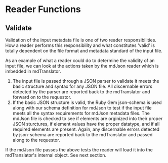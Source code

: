 # Reader Functions
## Validate

Validation of the input metadata file is one of two reader responsibilities.  How a reader performs this responsibility and what constitutes 'valid' is totally dependent on the file format and metadata standard of the input file.

As an example of what a reader could do to determine the validity of an input file, we can look at the actions taken by the mdJson reader which is imbedded in mdTranslator.

1. The input file is passed through a JSON parser to validate it meets the basic structure and syntax for any JSON file.  All discernable errors detected by the parser are reported back to the mdTranslator and forward on to the requestor.
2. If the basic JSON structure is valid, the Ruby Gem json-schema is used along with our schema definition for mdJson to test if the input file meets all the syntax requirements for mdJson metadata files.  The mdJson file is checked to see if elements are orginized into their proper JSON sturctures, if element values have the proper datatype, and if all required elements are present.  Again, any discernable errors detected by json-schema are reported back to the mdTranslator and passed along to the requestor.

If the mdJson file passes the above tests the reader will load it into the mdTranslator's internal object.  See next section.





